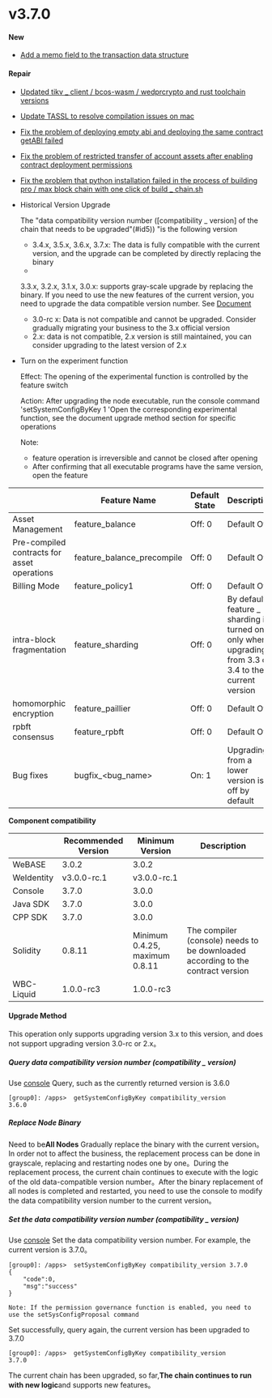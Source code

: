 # v3.7.0

#### New

* [Add a memo field to the transaction data structure](https://github.com/FISCO-BCOS/FISCO-BCOS/pull/4253)

#### Repair

* [Updated tikv _ client / bcos-wasm / wedprcrypto and rust toolchain versions](https://github.com/FISCO-BCOS/FISCO-BCOS/pull/4255)
* [Update TASSL to resolve compilation issues on mac](https://github.com/FISCO-BCOS/FISCO-BCOS/pull/4289)
* [Fix the problem of deploying empty abi and deploying the same contract getABI failed](https://github.com/FISCO-BCOS/FISCO-BCOS/pull/4276)
* [Fix the problem of restricted transfer of account assets after enabling contract deployment permissions](https://github.com/FISCO-BCOS/FISCO-BCOS/pull/4252)
* [Fix the problem that python installation failed in the process of building pro / max block chain with one click of build _ chain.sh](https://github.com/FISCO-BCOS/FISCO-BCOS/pull/4307)


* Historical Version Upgrade

  The "data compatibility version number ([compatibility _ version] of the chain that needs to be upgraded"(#id5)) "is the following version

    * 3.4.x, 3.5.x, 3.6.x, 3.7.x: The data is fully compatible with the current version, and the upgrade can be completed by directly replacing the binary
    *
    3.3.x, 3.2.x, 3.1.x, 3.0.x: supports gray-scale upgrade by replacing the binary. If you need to use the new features of the current version, you need to upgrade the data compatible version number. See [Document](#id5)
    * 3.0-rc x: Data is not compatible and cannot be upgraded. Consider gradually migrating your business to the 3.x official version
    * 2.x: data is not compatible, 2.x version is still maintained, you can consider upgrading to the latest version of 2.x


* Turn on the experiment function

  Effect: The opening of the experimental function is controlled by the feature switch

  Action: After upgrading the node executable, run the console command 'setSystemConfigByKey<feature name> 1 'Open the corresponding experimental function, see the document upgrade method section for specific operations

  Note:
    * feature operation is irreversible and cannot be closed after opening
    * After confirming that all executable programs have the same version, open the feature

|           | Feature Name| Default State| Description|
|-----------|----------------------------|------|--------------------------------------------|
| Asset Management| feature_balance            | Off: 0| Default Off|
| Pre-compiled contracts for asset operations| feature_balance_precompile | Off: 0| Default Off|
| Billing Mode| feature_policy1            | Off: 0| Default Off|
| intra-block fragmentation| feature_sharding           | Off: 0| By default, feature _ sharding is turned on only when upgrading from 3.3 or 3.4 to the current version|
| homomorphic encryption| feature_paillier           | Off: 0| Default Off|
| rpbft consensus| feature_rpbft              | Off: 0| Default Off|
| Bug fixes| bugfix_\<bug_name\>        | On: 1| Upgrading from a lower version is off by default|

**Component compatibility**

|            | Recommended Version| Minimum Version| Description|
|------------|-------------|---------------------|-------------------|
| WeBASE     | 3.0.2       | 3.0.2               |                   |
| WeIdentity | v3.0.0-rc.1 | v3.0.0-rc.1         |                   |
| Console    | 3.7.0       | 3.0.0               |                   |
| Java SDK   | 3.7.0       | 3.0.0               |                   |
| CPP SDK    | 3.7.0       | 3.0.0               |                   |
| Solidity   | 0.8.11      | Minimum 0.4.25, maximum 0.8.11| The compiler (console) needs to be downloaded according to the contract version|
| WBC-Liquid | 1.0.0-rc3   | 1.0.0-rc3           |                   |

#### Upgrade Method

This operation only supports upgrading version 3.x to this version, and does not support upgrading version 3.0-rc or 2.x。

##### Query data compatibility version number (compatibility _ version)

Use [console](https://fisco-bcos-doc.readthedocs.io/zh_CN/latest/docs/operation_and_maintenance/console/console_commands.html#getsystemconfigbykey)
Query, such as the currently returned version is 3.6.0

``` 
[group0]: /apps>  getSystemConfigByKey compatibility_version
3.6.0
```

##### Replace Node Binary

Need to be**All Nodes**
Gradually replace the binary with the current version。In order not to affect the business, the replacement process can be done in grayscale, replacing and restarting nodes one by one。During the replacement process, the current chain continues to execute with the logic of the old data-compatible version number。After the binary replacement of all nodes is completed and restarted, you need to use the console to modify the data compatibility version number to the current version。

##### Set the data compatibility version number (compatibility _ version)

Use [console](https://fisco-bcos-doc.readthedocs.io/zh_CN/latest/docs/operation_and_maintenance/console/console_commands.html#setsystemconfigbykey)
Set the data compatibility version number. For example, the current version is 3.7.0。

```
[group0]: /apps>  setSystemConfigByKey compatibility_version 3.7.0
{
    "code":0,
    "msg":"success"
}

Note: If the permission governance function is enabled, you need to use the setSysConfigProposal command
```

Set successfully, query again, the current version has been upgraded to 3.7.0

``` 
[group0]: /apps>  getSystemConfigByKey compatibility_version
3.7.0
```

The current chain has been upgraded, so far,**The chain continues to run with new logic**and supports new features。

